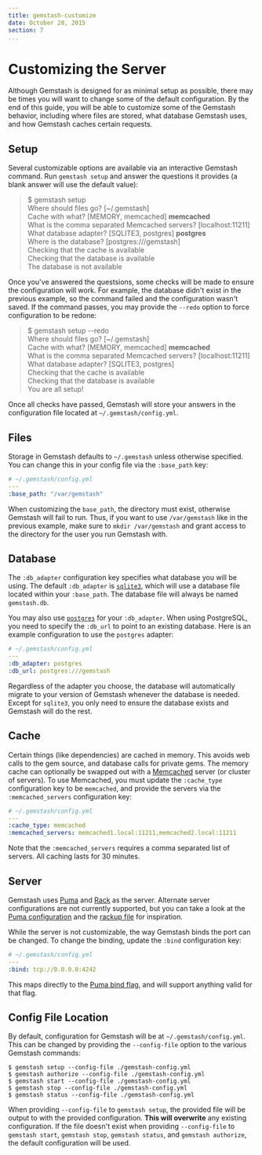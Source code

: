 ```yaml
---
title: gemstash-customize
date: October 28, 2015
section: 7
...
```


# Customizing the Server

Although Gemstash is designed for as minimal setup as possible, there may be
times you will want to change some of the default configuration. By the end of
this guide, you will be able to customize some of the Gemstash behavior,
including where files are stored, what database Gemstash uses, and how Gemstash
caches certain requests.

## Setup

Several customizable options are available via an interactive Gemstash command.
Run `gemstash setup` and answer the questions it provides (a blank answer will
use the default value):

> $ gemstash setup  
> Where should files go? [~/.gemstash]  
> Cache with what? [MEMORY, memcached] **memcached**  
> What is the comma separated Memcached servers? [localhost:11211]  
> What database adapter? [SQLITE3, postgres] **postgres**  
> Where is the database? [postgres:///gemstash]  
> Checking that the cache is available  
> Checking that the database is available  
> The database is not available

Once you've answered the questsions, some checks will be made to ensure the
configuration will work. For example, the database didn't exist in the previous
example, so the command failed and the configuration wasn't saved. If the
command passes, you may provide the `--redo` option to force configuration to be
redone:

> $ gemstash setup --redo  
> Where should files go? [~/.gemstash]  
> Cache with what? [MEMORY, memcached] **memcached**  
> What is the comma separated Memcached servers? [localhost:11211]  
> What database adapter? [SQLITE3, postgres]  
> Checking that the cache is available  
> Checking that the database is available  
> You are all setup!  

Once all checks have passed, Gemstash will store your answers in the
configuration file located at `~/.gemstash/config.yml`.

## Files

Storage in Gemstash defaults to `~/.gemstash` unless otherwise specified. You
can change this in your config file via the `:base_path` key:
```yaml
# ~/.gemstash/config.yml
---
:base_path: "/var/gemstash"
```

When customizing the `base_path`, the directory must exist, otherwise Gemstash
will fail to run. Thus, if you want to use `/var/gemstash` like in the previous
example, make sure to `mkdir /var/gemstash` and grant access to the directory
for the user you run Gemstash with.

## Database

The `:db_adapter` configuration key specifies what database you will be using.
The default `:db_adapter` is [`sqlite3`][SQLITE], which will
use a database file located within your `:base_path`. The database file will
always be named `gemstash.db`.

You may also use [`postgres`][POSTGRES] for your
`:db_adapter`. When using PostgreSQL, you need to specify the `:db_url` to point
to an existing database. Here is an example configuration to use the `postgres`
adapter:
```yaml
# ~/.gemstash/config.yml
---
:db_adapter: postgres
:db_url: postgres:///gemstash
```

Regardless of the adapter you choose, the database will automatically migrate to
your version of Gemstash whenever the database is needed. Except for `sqlite3`,
you only need to ensure the database exists and Gemstash will do the rest.

## Cache

Certain things (like dependencies) are cached in memory. This avoids web calls
to the gem source, and database calls for private gems. The memory cache can
optionally be swapped out with a [Memcached][MEMCACHED] server (or
cluster of servers). To use Memcached, you must update the `:cache_type`
configuration key to be `memcached`, and provide the servers via the
`:memcached_servers` configuration key:
```yaml
# ~/.gemstash/config.yml
---
:cache_type: memcached
:memcached_servers: memcached1.local:11211,memcached2.local:11211
```

Note that the `:memcached_servers` requires a comma separated list of servers.
All caching lasts for 30 minutes.

## Server

Gemstash uses [Puma][PUMA] and [Rack][RACK] as the
server. Alternate server configurations are not currently supported, but you can
take a look at the [Puma configuration][PUMA_CONFIG] and the [rackup file][RACKUP_FILE]
for inspiration.

While the server is not customizable, the way Gemstash binds the port can be
changed. To change the binding, update the `:bind` configuration key:
```yaml
# ~/.gemstash/config.yml
---
:bind: tcp://0.0.0.0:4242
```

This maps directly to the [Puma bind flag][PUMA_BIND], and will support
anything valid for that flag.

## Config File Location

By default, configuration for Gemstash will be at `~/.gemstash/config.yml`. This
can be changed by providing the `--config-file` option to the various Gemstash
commands:
```
$ gemstash setup --config-file ./gemstash-config.yml
$ gemstash authorize --config-file ./gemstash-config.yml
$ gemstash start --config-file ./gemstash-config.yml
$ gemstash stop --config-file ./gemstash-config.yml
$ gemstash status --config-file ./gemstash-config.yml
```

When providing `--config-file` to `gemstash setup`, the provided file will be
output to with the provided configuration. **This will overwrite** any existing
configuration. If the file doesn't exist when providing `--config-file` to
`gemstash start`, `gemstash stop`, `gemstash status`, and `gemstash authorize`,
the default configuration will be used.

[SQLITE]: https://www.sqlite.org/
[POSTGRES]: http://www.postgresql.org/
[MEMCACHED]: http://memcached.org/
[PUMA]: http://puma.io/
[RACK]: http://rack.github.io/
[PUMA_CONFIG]: https://github.com/bundler/gemstash/blob/master/lib/gemstash/puma.rb
[RACKUP_FILE]: https://github.com/bundler/gemstash/blob/master/lib/gemstash/config.ru
[PUMA_BIND]: https://github.com/puma/puma#binding-tcp--sockets
